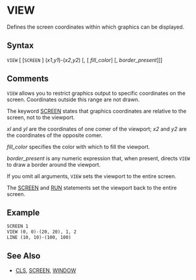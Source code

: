 # VIEW

Defines the screen coordinates within which graphics can be displayed.

## Syntax

`VIEW` [ [`SCREEN` ] (*x1*,*y1*)-(*x2*,*y2*) [, [ *fill_color*] [, *border_present*]]]

## Comments

`VIEW` allows you to restrict graphics output to specific coordinates on the screen. Coordinates outside this range are not drawn.

The keyword [SCREEN](SCREEN) states that graphics coordinates are relative to the screen, not to the viewport.

*xl* and *yl* are the coordinates of one comer of the viewport; *x2* and *y2* are the coordinates of the opposite comer.

*fill_color* specifies the color with which to fill the viewport.

*border_present* is any numeric expression that, when present, directs `VIEW` to draw a border around the viewport.

If you omit all arguments, `VIEW` sets the viewport to the entire screen.

The [SCREEN](SCREEN) and [RUN](RUN) statements set the viewport back to the entire screen.

## Example

```vb
SCREEN 1
VIEW (0, 0)-(20, 20), 1, 2
LINE (10, 10)-(100, 100)
```

## See Also

- [CLS](CLS), [SCREEN](SCREEN), [WINDOW](WINDOW)
